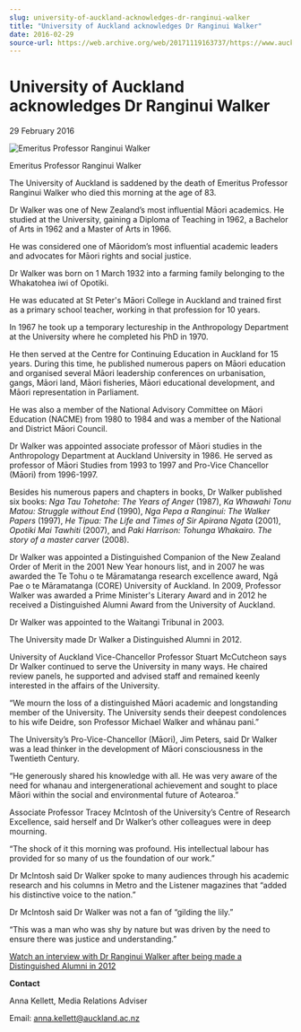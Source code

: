 ```yaml
---
slug: university-of-auckland-acknowledges-dr-ranginui-walker
title: "University of Auckland acknowledges Dr Ranginui Walker"
date: 2016-02-29
source-url: https://web.archive.org/web/20171119163737/https://www.auckland.ac.nz/en/about/news-events-and-notices/news/news-2016/02/university-of-auckland-acknowledges-dr-ranginui-walker.html
---
```

University of Auckland acknowledges Dr Ranginui Walker
======================================================

29 February 2016

![Emeritus Professor Ranginui Walker](https://www.auckland.ac.nz/en/about/news-events-and-notices/news/news-2016/02/university-of-auckland-acknowledges-dr-ranginui-walker/_jcr_content/par/textimage/image.img.jpg/1456717656690.jpg "Ranginui Walker")

Emeritus Professor Ranginui Walker

The University of Auckland is saddened by the death of Emeritus Professor Ranginui Walker who died this morning at the age of 83.

Dr Walker was one of New Zealand’s most influential Māori academics. He studied at the University, gaining a Diploma of Teaching in 1962, a Bachelor of Arts in 1962 and a Master of Arts in 1966.

He was considered one of Māoridom’s most influential academic leaders and advocates for Māori rights and social justice.

Dr Walker was born on 1 March 1932 into a farming family belonging to the Whakatohea iwi of Opotiki.

He was educated at St Peter's Māori College in Auckland and trained first as a primary school teacher, working in that profession for 10 years.

In 1967 he took up a temporary lectureship in the Anthropology Department at the University where he completed his PhD in 1970.

He then served at the Centre for Continuing Education in Auckland for 15 years. During this time, he published numerous papers on Māori education and organised several Māori leadership conferences on urbanisation, gangs, Māori land, Māori fisheries, Māori educational development, and Māori representation in Parliament.

He was also a member of the National Advisory Committee on Māori Education (NACME) from 1980 to 1984 and was a member of the National and District Māori Council.

Dr Walker was appointed associate professor of Māori studies in the Anthropology Department at Auckland University in 1986. He served as professor of Māori Studies from 1993 to 1997 and Pro-Vice Chancellor (Māori) from 1996-1997.

Besides his numerous papers and chapters in books, Dr Walker published six books: _Nga Tau Tohetohe: The Years of Anger_ (1987), _Ka Whawahi Tonu Matou: Struggle without End_ (1990), _Nga Pepa a Ranginui: The Walker Papers_ (1997), _He Tipua: The Life and Times of Sir Apirana Ngata_ (2001), _Opotiki Mai Tawhiti_ (2007), and _Paki Harrison: Tohunga Whakairo. The story of a master carver_ (2008).

Dr Walker was appointed a Distinguished Companion of the New Zealand Order of Merit in the 2001 New Year honours list, and in 2007 he was awarded the Te Tohu o te Māramatanga research excellence award, Ngā Pae o te Māramatanga (CORE) University of Auckland. In 2009, Professor Walker was awarded a Prime Minister's Literary Award and in 2012 he received a Distinguished Alumni Award from the University of Auckland.

Dr Walker was appointed to the Waitangi Tribunal in 2003.

The University made Dr Walker a Distinguished Alumni in 2012.

University of Auckland Vice-Chancellor Professor Stuart McCutcheon says Dr Walker continued to serve the University in many ways. He chaired review panels, he supported and advised staff and remained keenly interested in the affairs of the University.

“We mourn the loss of a distinguished Māori academic and longstanding member of the University. The University sends their deepest condolences to his wife Deidre, son Professor Michael Walker and whānau pani.”

The University’s Pro-Vice-Chancellor (Māori), Jim Peters, said Dr Walker was a lead thinker in the development of Māori consciousness in the Twentieth Century.

“He generously shared his knowledge with all. He was very aware of the need for whanau and intergenerational achievement and sought to place Māori within the social and environmental future of Aotearoa.”

Associate Professor Tracey McIntosh of the University’s Centre of Research Excellence, said herself and Dr Walker’s other colleagues were in deep mourning.

“The shock of it this morning was profound. His intellectual labour has provided for so many of us the foundation of our work.”

Dr McIntosh said Dr Walker spoke to many audiences through his academic research and his columns in Metro and the Listener magazines that “added his distinctive voice to the nation.”

Dr McIntosh said Dr Walker was not a fan of “gilding the lily.”

“This was a man who was shy by nature but was driven by the need to ensure there was justice and understanding.”

[Watch an interview with Dr Ranginui Walker after being made a Distinguished Alumni in 2012](https://www.alumni.auckland.ac.nz/en/af-alumni-profiles/distinguished-alumni-lectures-and-speeches/auckland-live-2012-video/auckland-live-2012-emeritus-professor-ranginui-walker.html)

**Contact**

Anna Kellett, Media Relations Adviser

Email: [anna.kellett@auckland.ac.nz](mailto:anna.kellett@auckland.ac.nz)